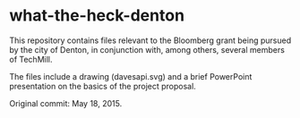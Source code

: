 # what-the-heck-denton

This repository contains files relevant to the Bloomberg grant
being pursued by the city of Denton, in conjunction with, among others,
several members of TechMill.

The files include a drawing (davesapi.svg) and a brief PowerPoint presentation on the basics of the project proposal.

Original commit: May 18, 2015.


